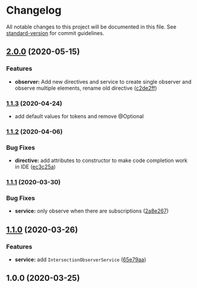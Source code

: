 # Changelog

All notable changes to this project will be documented in this file. See [standard-version](https://github.com/conventional-changelog/standard-version) for commit guidelines.

## [2.0.0](https://github.com/ng-web-apis/intersection-observer/compare/v1.1.3...v2.0.0) (2020-05-15)


### Features

* **observer:** Add new directives and service to create single observer and observe multiple elements, rename old directive ([c2de2ff](https://github.com/ng-web-apis/intersection-observer/commit/c2de2ff))

### [1.1.3](https://github.com/ng-web-apis/intersection-observer/compare/v1.1.2...v1.1.3) (2020-04-24)

-   add default values for tokens and remove @Optional

### [1.1.2](https://github.com/ng-web-apis/intersection-observer/compare/v1.1.1...v1.1.2) (2020-04-06)

### Bug Fixes

-   **directive:** add attributes to constructor to make code completion work in IDE ([ec3c25a](https://github.com/ng-web-apis/intersection-observer/commit/ec3c25a))

### [1.1.1](https://github.com/ng-web-apis/intersection-observer/compare/v1.1.0...v1.1.1) (2020-03-30)

### Bug Fixes

-   **service:** only observe when there are subscriptions ([2a8e267](https://github.com/ng-web-apis/intersection-observer/commit/2a8e267))

## [1.1.0](https://github.com/ng-web-apis/intersection-observer/compare/v1.0.0...v1.1.0) (2020-03-26)

### Features

-   **service:** add `IntersectionObserverService` ([65e79aa](https://github.com/ng-web-apis/intersection-observer/commit/65e79aa))

## 1.0.0 (2020-03-25)
